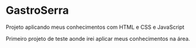 # GastroSerra
Projeto aplicando meus conhecimentos com HTML e CSS e JavaScript

Primeiro projeto de teste aonde irei aplicar meus conhecimentos na área.
